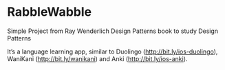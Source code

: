 # RabbleWabble
Simple Project from Ray Wenderlich Design Patterns book to study Design Patterns

It’s a language learning app, similar to Duolingo (http://bit.ly/ios-duolingo), WaniKani (http://bit.ly/wanikani) and Anki (http://bit.ly/ios-anki).
